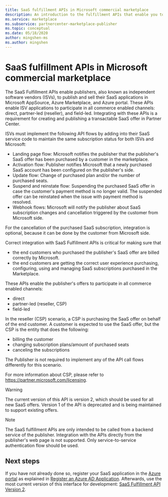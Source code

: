 ```yaml
---
title: SaaS fulfillment APIs in Microsoft commercial marketplace 
description: An introduction to the fulfillment APIs that enable you to integrate your SaaS offers in Microsoft AppSource and Azure Marketplace.
ms.service: marketplace
ms.subservice: partnercenter-marketplace-publisher
ms.topic: conceptual
ms.date: 05/18/2020
author: mingshen-ms
ms.author: mingshen
---
```


# SaaS fulfillment APIs in Microsoft commercial marketplace

The SaaS Fulfillment APIs enable publishers, also known as independent software vendors (ISVs), to publish and sell their SaaS applications in Microsoft AppSource, Azure Marketplace, and Azure portal. These APIs enable ISV applications to participate in all commerce enabled channels: direct, partner-led (reseller), and field-led.  Integrating with these APIs is a requirement for creating and publishing a transactable SaaS offer in Partner Center.

ISVs must implement the following API flows by adding into their SaaS service code to maintain the same subscription status for both ISVs and Microsoft:

* Landing page flow:  Microsoft notifies the publisher that the publisher's SaaS offer has been purchased by a customer in the marketplace.
* Activation flow:  Publisher notifies Microsoft that a newly purchased SaaS account has been configured on the publisher's side.
* Update flow: Change of purchased plan and/or the number of purchased seats.
* Suspend and reinstate flow: Suspending the purchased SaaS offer in case the customer's payment method is no longer valid. The suspended offer can be reinstated when the issue with payment method is resolved.
* Webhook flows: Microsoft will notify the publisher about SaaS subscription changes and cancellation triggered by the customer from Microsoft side.

For the cancellation of the purchased SaaS subscription, integration is optional, because it can be done by the customer from Microsoft side.

Correct integration with SaaS Fulfillment APIs is critical for making sure that

* the end customers who purchased the publisher's SaaS offer are billed correctly by Microsoft.
* the end customers are getting the correct user experience purchasing, configuring, using and managing SaaS subscriptions purchased in the Marketplace.

These APIs enable the publisher's offers to participate in all commerce enabled channels:

* direct
* partner-led (reseller, CSP)
* field-led

In the reseller (CSP) scenario, a CSP is purchasing the SaaS offer on behalf of the end customer. A customer is expected to use the SaaS offer, but the CSP is the entity that does the following:

* billing the customer
* changing subscription plans/amount of purchased seats
* canceling the subscriptions

The Publisher is not required to implement any of the API call flows differently for this scenario.

For more information about CSP, please refer to https://partner.microsoft.com/licensing.

>[!Warning]
>The current version of this API is version 2, which should be used for all new SaaS offers. Version 1 of the API is deprecated and is being maintained to support existing offers.

>[!Note]
>The SaaS fulfillment APIs are only intended to be called from a backend service of the publisher. Integration with the APIs directly from the publisher's web page is not supported. Only service-to-service authentication flow should be used.

## Next steps

If you have not already done so, register your SaaS application in the [Azure portal](https://ms.portal.azure.com) as explained in [Register an Azure AD Application](./pc-saas-registration.md).  Afterwards, use the most current version of this interface for development: [SaaS Fulfillment API Version 2](./pc-saas-fulfillment-api-v2.md).
